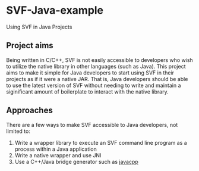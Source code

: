 # SVF-Java-example
Using SVF in Java Projects

## Project aims

Being written in C/C++, SVF is not easily accessible to developers who wish to utilize the native library in other languages (such as Java). This project aims to make it simple for Java developers to start using SVF in their projects as if it were a native JAR. That is, Java developers should be able to use the latest version of SVF without needing to write and maintain a siginificant amount of boilerplate to interact with the native library.

## Approaches

There are a few ways to make SVF accessible to Java developers, not limited to:

1. Write a wrapper library to execute an SVF command line program as a process within a Java application 
2. Write a native wrapper and use JNI
3. Use a C++/Java bridge generator such as [javacpp](https://github.com/bytedeco/javacpp)
